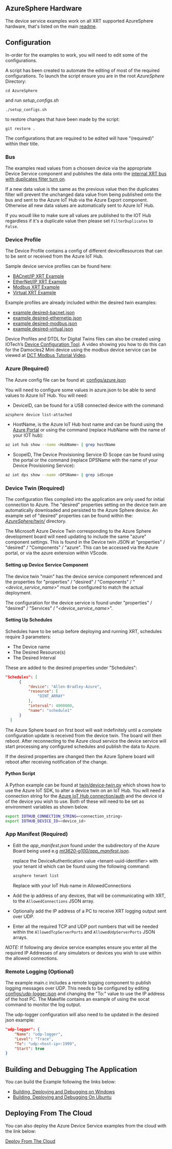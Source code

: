## AzureSphere Hardware

The device service examples work on all XRT supported AzureSphere
hardware, that's listed on the main [readme](../README.md).

## Configuration

In-order for the examples to work, you will need
to edit some of the configurations.

A script has been created to automate the editing of most of the required
configurations. To launch the script ensure you are in the root *AzureSphere* Directory:

``` console
cd AzureSphere
```

and run *setup_configs.sh*

```console
./setup_configs.sh
```

to restore changes that have been made by the script:

```console
git restore .
```

The configurations that are required to be edited will have "(required)"
within their title.

### Bus

The examples read values from a choosen device via
the appropriate Device Service component and publishes the data onto the
[internal XRT bus with duplicates filter turn on](../config/bus.json).

If a new data value is the same as the previous value then the
duplicates filter will prevent the unchanged data value from being
published onto the bus and sent to the Azure IoT Hub via the
Azure Export component. Otherwise all new data values are
automatically sent to Azure IoT Hub.

If you woudl like to make sure all values are published 
to the IOT Hub regardless if it's a duplicate value then please
set `FilterDuplicates` to `False`.

### Device Profile

The Device Profile contains a config of different deviceResources that
can to be sent or received from the Azure IoT Hub.

Sample device service profiles can be found here:

- [BACnet/IP XRT Example](../../DeviceServices/bacnet-ip/deployment/profiles/bacnet-ip-sim-profile.json)
- [EtherNet/IP XRT Example](../../DeviceServices/ethernet-ip/deployment/profiles/ethernetip-sim-profile.json)
- [Modbus XRT Example](../../DeviceServices/modbus-tcp/deployment/profiles/modbus-sim-profile.json)
- [Virtual XRT Example](../../DeviceServices/virtual/deployment/profiles/device-virtual.json)

Example profiles are already included within the desired twin examples:

- [example desired-bacnet.json](../twin/desired-bacnet.json)
- [example desired-ethernetip.json](../twin/desired-ethernetip.json)
- [example desired-modbus.json](../twin/desired-modbus.json)
- [example desired-virtual.json](../twin/desired-virtual.json)

Device Profiles and DTDL for Digital Twins files can also be created
using IOTech’s [Device Configuration Tool](https://dct.iotechsys.com/).
A video showing you how to do this can for the Damocles2 Mini device using the modbus device service 
can be viewed at [DCT Modbus Tutorial Video](https://www.youtube.com/watch?v=sj1hC7S4uE4).


### Azure (Required)

The Azure config file can be found at:
[configs/azure.json](../config/azure.json)

You will need to configure some values in azure.json to
be able to send values to Azure IoT Hub. You will need:

- DeviceID, can be found for a USB connected device with
  the command:

```bash
azsphere device list-attached
```

- HostName, is the Azure IoT Hub host name and can be found
  using the [Azure Portal](https://portal.azure.com/) or
  using the command (replace HubName with the name of your
  IOT hub):

```bash
az iot hub show --name <HubName> | grep hostName
```

- ScopeID, The Device Provisioning Service ID Scope can be found
  using the portal or the command (replace DPSName with
  the name of your Device Provisioning Service):

```bash
az iot dps show --name <DPSName> | grep idScope
```

### Device Twin (Required)

The configuration files compiled into the application are only used
for initial connection to Azure. The "desired" properties setting on
the device twin are automatically downloaded and persisted to the
Azure Sphere device. An example set of "desired" properties can be
found within the: [*AzureSphere/twin/*](../twin/desired-bacnet.json)
directory.

The Microsoft Azure Device Twin corresponding to the Azure Sphere
development board will need updating to include the same "azure"
component settings. This is found in the Device twin JSON at
"properties" / "desired" / "Components" / "azure". This can be
accessed via the Azure portal, or via the azure extension within VScode.

#### Setting up Device Service Component

The device twin "main" has the device service component referenced and the
properties for "properties" / "desired" / "Components" / "*<device_service_name>*" must
be configured to match the actual deployment.

The configuration for the device service is found under
"properties" / "desired" / "Services" / "*<device_service_name>*".

#### Setting Up Schedules

Schedules have to be setup before deploying and running XRT, schedules require 3 parameters:

- The Device name
- The Desired Resource(s)
- The Desired Interval

These are added to the desired properties under "Schedules":

``` json
"Schedules": [
      {
          "device": "Allen-Bradley-Azure",
          "resource": [
              "DINT_ARRAY"
          ],
          "interval": 4000000,
          "name": "schedule1"
      }
  ]
```

The Azure Sphere board on first boot will wait indefinitely until a
complete configuration update is received from the device twin. The
board will then reboot. After reconnecting to the Azure cloud service
the device service will start processing any configured schedules and
publish the data to Azure.

If the desired properties are changed then the Azure Sphere board will
reboot after receiving notification of the change.

#### Python Script

A Python example can be found at [twin/device-twin.py](../twin/device-twin.py)
which shows how to use the Azure IoT SDK, to alter a device twin on
an IoT Hub. You will need a connection string for the
[Azure IoT Hub connection/auth](https://docs.microsoft.com/en-us/cli/azure/iot/hub/connection-string?view=azure-cli-latest)
and the device id of the device you wish to use. Both of these
will need to be set as environment variables as shown below.

```bash
export IOTHUB_CONNECTION_STRING=<connection_string>
export IOTHUB_DEVICE_ID=<device_id>
```

### App Manifest (Required)

- Edit the *app_manifest.json* found under the subdirectory of
    the Azure Board being used e.g [*mt3620-g100/app_manifest.json*](../mt3620-g100/app_manifest.json).

    replace the DeviceAuthentication value \<tenant-uuid-identifier\> with your tenant id which can be found using the following command:

    ```bash
    azsphere tenant list
    ```

   Replace *<IOTHub>* with your IoT Hub name in AllowedConnections

- Add the ip address of any devices, that will be
  communicating with XRT, to the `AllowedConnections` JSON
  array.
  
- Optionally add the IP address of a PC to receive XRT logging output sent over UDP.

- Enter all the required TCP and UDP port numbers that will be needed
    within the `AllowedTcpServerPorts` and `AllowedUdpServerPorts` 
    JSON arrays.

*NOTE:* If following any device service examples ensure you enter all the required IP Addresses
of any simulators or devices you wish to use within the allowed connections.

### Remote Logging (Optional)

The example main.c includes a remote logging component to publish logging
messages over UDP. This needs to be configured by editing
[configs/udp-logger.json](../config/udp-logger.json)
and changing the "To:" value to use the IP address of the host PC.
The Makefile contains an example of using the socat command to monitor
the log output.

The udp-logger configuration will also need to be updated in the desired
json example:

``` json
"udp-logger": {
    "Name": "udp-logger",
    "Level": "Trace",
    "To": "udp:<host-ip>:1999",
    "Start": true
}
```

## Building and Debugging The Application

You can build the Example following the links below:

- [Building, Deploying and Debugging on Windows](windows-build.md)
- [Building, Deploying and Debugging On Ubuntu](ubuntu-build.md)

## Deploying From The Cloud

You can also deploy the Azure Device Service examples from the cloud with
the link below:

[Deploy From The Cloud](deploy-from-the-cloud.md)